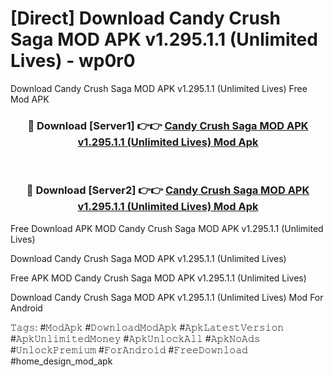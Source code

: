 # [Direct] Download Candy Crush Saga MOD APK v1.295.1.1 (Unlimited Lives) - wp0r0
Download Candy Crush Saga MOD APK v1.295.1.1 (Unlimited Lives) Free Mod APK

<div align="center">
<h3>🔴 Download [Server1] 👉👉 <a href="https://apk-comot.site?title=Candy_Crush_Saga_MOD_APK_v1.295.1.1_(Unlimited_Lives)">Candy Crush Saga MOD APK v1.295.1.1 (Unlimited Lives) Mod Apk</a></h3><br>

<h3>🔴 Download [Server2] 👉👉 <a href="https://apk-comot.site?title=Candy_Crush_Saga_MOD_APK_v1.295.1.1_(Unlimited_Lives)">Candy Crush Saga MOD APK v1.295.1.1 (Unlimited Lives) Mod Apk</a></h3>
</div>


Free Download APK MOD Candy Crush Saga MOD APK v1.295.1.1 (Unlimited Lives)

Download Candy Crush Saga MOD APK v1.295.1.1 (Unlimited Lives) 

Free APK MOD Candy Crush Saga MOD APK v1.295.1.1 (Unlimited Lives) 

Download Candy Crush Saga MOD APK v1.295.1.1 (Unlimited Lives) Mod For Android

𝚃𝚊𝚐𝚜: #𝙼𝚘𝚍𝙰𝚙𝚔 #𝙳𝚘𝚠𝚗𝚕𝚘𝚊𝚍𝙼𝚘𝚍𝙰𝚙𝚔 #𝙰𝚙𝚔𝙻𝚊𝚝𝚎𝚜𝚝𝚅𝚎𝚛𝚜𝚒𝚘𝚗 #𝙰𝚙𝚔𝚄𝚗𝚕𝚒𝚖𝚒𝚝𝚎𝚍𝙼𝚘𝚗𝚎𝚢 #𝙰𝚙𝚔𝚄𝚗𝚕𝚘𝚌𝚔𝙰𝚕𝚕 #𝙰𝚙𝚔𝙽𝚘𝙰𝚍𝚜 #𝚄𝚗𝚕𝚘𝚌𝚔𝙿𝚛𝚎𝚖𝚒𝚞𝚖 #𝙵𝚘𝚛𝙰𝚗𝚍𝚛𝚘𝚒𝚍 #𝙵𝚛𝚎𝚎𝙳𝚘𝚠𝚗𝚕𝚘𝚊𝚍 #home_design_mod_apk
